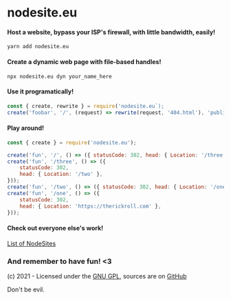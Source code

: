 # nodesite.eu

#### Host a website, bypass your ISP's firewall, with little bandwidth, easily!

`yarn add nodesite.eu`

#### Create a dynamic web page with file-based handles!

`npx nodesite.eu dyn your_name_here`

#### Use it programatically!

```javascript
const { create, rewrite } = require('nodesite.eu`);
create('foobar', '/', (request) => rewrite(request, '404.html'), 'public/');
```

#### Play around!

```javascript
const { create } = require('nodesite.eu');

create('fun', '/', () => ({ statusCode: 302, head: { Location: '/three' } }));
create('fun', '/three', () => ({
	statusCode: 302,
	head: { Location: '/two' },
}));
create('fun', '/two', () => ({ statusCode: 302, head: { Location: '/one' } }));
create('fun', '/one', () => ({
	statusCode: 302,
	head: { Location: 'https://therickroll.com' },
}));
```

#### Check out everyone else's work!

[List of NodeSites](https://index.nodesite.eu)

### And remember to have fun! <3

(c) 2021 - Licensed under the [GNU GPL](https://gnu.org/licenses/gpl), sources are on [GitHub](https://github.com/prokopschield/nodesite.eu/)

Don't be evil.
